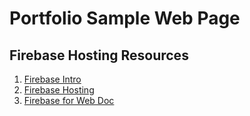 # Portfolio Sample Web Page

## Firebase Hosting Resources
1. [Firebase Intro](https://youtu.be/i6U98ZO5iKg)
1. [Firebase Hosting](https://youtu.be/zl29PE-VyqE)
1. [Firebase for Web Doc](https://github.com/vrijraj/Firebase-For-Web)